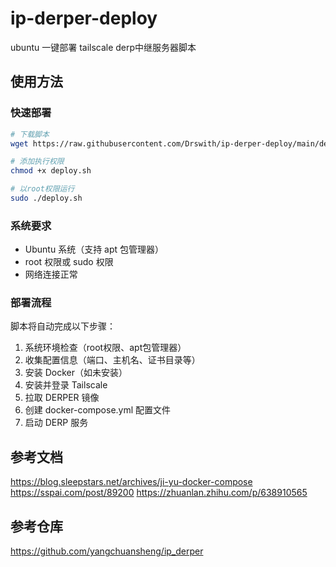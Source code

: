 # ip-derper-deploy
ubuntu 一键部署 tailscale derp中继服务器脚本

## 使用方法

### 快速部署
```bash
# 下载脚本
wget https://raw.githubusercontent.com/Drswith/ip-derper-deploy/main/deploy.sh

# 添加执行权限
chmod +x deploy.sh

# 以root权限运行
sudo ./deploy.sh
```

### 系统要求
- Ubuntu 系统（支持 apt 包管理器）
- root 权限或 sudo 权限
- 网络连接正常

### 部署流程
脚本将自动完成以下步骤：
1. 系统环境检查（root权限、apt包管理器）
2. 收集配置信息（端口、主机名、证书目录等）
3. 安装 Docker（如未安装）
4. 安装并登录 Tailscale
5. 拉取 DERPER 镜像
6. 创建 docker-compose.yml 配置文件
7. 启动 DERP 服务

## 参考文档
https://blog.sleepstars.net/archives/ji-yu-docker-compose
https://sspai.com/post/89200
https://zhuanlan.zhihu.com/p/638910565

## 参考仓库
https://github.com/yangchuansheng/ip_derper